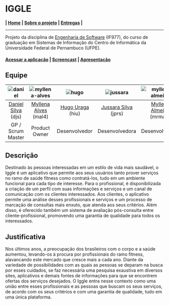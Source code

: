 # IGGLE

**| [Home](https://github.com/shirubadan/Iggle/blob/master/README.md) | [Sobre o projeto](https://github.com/shirubadan/Iggle/blob/master/Sobre%20o%20projeto.md) | [Entregas](https://github.com/hugouraga/Iggle/blob/master/%23docs/README.md) |**

---

Projeto da disciplina de [Engenharia de Software](https://github.com/if977/if977) (IF977), do curso de graduação em Sistemas de Informação do Centro de Informática da Universidade Federal de Pernambuco (UFPE).

#### [Acessar a aplicação](http://iggle-app.herokuapp.com) | [Screencast](https://www.loom.com/share/3b37d052cafb4cc2923b0e12a95f70a9) | [Apresentação](https://docs.google.com/presentation/d/1JarDd6N7AUBovQgrl_1c5l2qSTcHmAhnO0P4nIG1Ulc/edit?usp=drivesdk)

## Equipe

| ![daniel](https://github.com/hugouraga/Iggle/blob/master/%23docs/team-imgs/daniel.png) | ![myllena-alves](https://github.com/hugouraga/Iggle/blob/master/%23docs/team-imgs/myllena-alves.png) | ![hugo](https://github.com/hugouraga/Iggle/blob/master/%23docs/team-imgs/hugo.png) | ![jussara](https://github.com/hugouraga/Iggle/blob/master/%23docs/team-imgs/jussara.png) | ![myllena-almeida](https://github.com/hugouraga/Iggle/blob/master/%23docs/team-imgs/myllena-almeida.png) |
|:---------------------:|:------------------:|:----------------:|:--------------------:|:-----------------------:|
[Daniel Silva](https://github.com/shirubadan) (djs) | [Myllena Alves](https://github.com/myllenaalves) (mal4) | [Hugo Uraga](https://github.com/hugouraga) (hiu) | [Jussara Silva](https://github.com/jussararodrigues) (jprs) | [Myllena Almeida](https://github.com/MyllenaAlmeida) (mrma2) | 
| GP / Scrum Master | Product Owner | Desenvolvedor | Desenvolvedora | Desenvolvedora |

## Descrição
Destinado às pessoas interessadas em um estilo de vida mais saudável, o Iggle é um aplicativo que permite aos seus usuários tanto prover serviços no ramo de saúde fitness como contratá-los, tudo em um ambiente funcional para cada tipo de interesse. Para o profissional, é disponibilizada a criação de um perfil com suas informações e serviços e um canal de comunicação com os clientes interessados. Aos clientes, o aplicativo permite uma análise desses profissionais e serviços e um processo de marcação de consultas mais enxuto, que atenda aos seus critérios. Além disso, é oferecido também um sistema de avaliação pós-consulta entre cliente-profissional, promovendo uma garantia de qualidade para todos os interessados.

## Justificativa
Nos últimos anos, a preocupação dos brasileiros com o corpo e a saúde aumentou, levando-os à procura por profissionais do ramo fitness, alavancando este mercado que cresce mais a cada ano. Diante da variedade de possibilidades com as quais as pessoas se deparam na busca por esses cuidados, se faz necessária uma pesquisa exaustiva em diversos sites, aplicativos e demais fontes de informações para que se encontrem ofertas dos serviços desejados. O Iggle entra nesse contexto como uma união entre esses profissionais e as pessoas que buscam os seus serviços, de acordo com os seus critérios e com uma garantia de qualidade, tudo em uma única plataforma.
